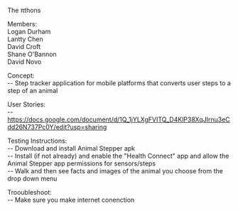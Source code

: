 The πthons

Members:\
    Logan Durham \
    Lantty Chen \
    David Croft \
    Shane O'Bannon \
    David Novo 

Concept: \
-- Step tracker application for mobile platforms that converts user steps to a step of an animal 


User Stories: \
-- https://docs.google.com/document/d/1Q_1jYLXgFVITQ_D4KlP38XqJIrnu3eCdd26N737Pc0Y/edit?usp=sharing 

Testing Instructions: \
-- Download and install Animal Stepper apk \
-- Install (if not already) and enable the "Health Connect" app and allow the Animal Stepper app permissions for sensors/steps \
-- Walk and then see facts and images of the animal you choose from the drop down menu 

Trooubleshoot: \
-- Make sure you make internet conenction 
